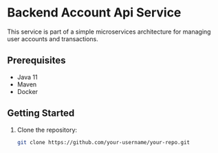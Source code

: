 # Backend Account Api Service

This service is part of a simple microservices architecture for managing user accounts and transactions.

## Prerequisites

- Java 11
- Maven
- Docker

## Getting Started

1. Clone the repository:

   ```bash
   git clone https://github.com/your-username/your-repo.git
